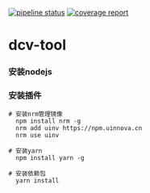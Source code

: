 [![pipeline status](https://git.uinnova.com/dcv/dcv-tool/badges/master/pipeline.svg)](https://git.uinnova.com/dcv/dcv-tool/commits/master)
[![coverage report](https://git.uinnova.com/dcv/dcv-tool/badges/master/coverage.svg)](https://git.uinnova.com/dcv/dcv-tool/commits/master)

# dcv-tool

### 安装nodejs

### 安装插件
    # 安装nrm管理镜像
	  npm install nrm -g
	  nrm add uinv https://npm.uinnova.cn
	  nrm use uinv

    # 安装yarn
	  npm install yarn -g

    # 安装依赖包
	  yarn install

